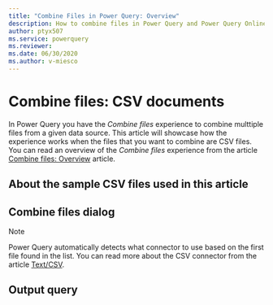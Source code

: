 ```yaml
---
title: "Combine Files in Power Query: Overview" 
description: How to combine files in Power Query and Power Query Online
author: ptyx507
ms.service: powerquery
ms.reviewer: 
ms.date: 06/30/2020
ms.author: v-miesco
---
```


# Combine files: CSV documents

In Power Query you have the *Combine files* experience to combine multtiple files from a given data source. This article will showcase how the experience works when the files that you want to combine are CSV files. You can read an overview of the *Combine files* experience from the article [Combine files: Overview](combine-files-overview.md) article. 

## About the sample CSV files used in this article

## Combine files dialog

>[!Note]
Power Query automatically detects what connector to use based on the first file found in the list. You can read more about the CSV connector from the article [Text/CSV](textcsv.md).

## Output query
